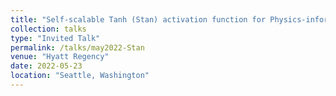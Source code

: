 ```yaml
---
title: "Self-scalable Tanh (Stan) activation function for Physics-informed Neural Network"
collection: talks
type: "Invited Talk"
permalink: /talks/may2022-Stan
venue: "Hyatt Regency"
date: 2022-05-23
location: "Seattle, Washington"
---
```


